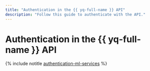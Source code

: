 ```yaml
---
title: "Authentication in the {{ yq-full-name }} API"
description: "Follow this guide to authenticate with the API."
---
```


# Authentication in the {{ yq-full-name }} API

{% include notitle [authentication-ml-services](../../_includes/authentication-ml-services.md) %}
